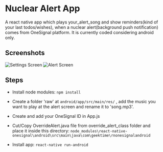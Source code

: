 # Nuclear Alert App  

A react native app which plays your_alert_song and show reminders(kind of your last todos/wishes), when a nuclear alert(background push notification) comes from OneSignal platform. It is currently coded considering android only.

## Screenshots

![Settings Screen](https://i.imgur.com/B2bOcnd.jpg "Settings Screen") ![Alert Screen](https://imgur.com/Z4PfatX "Alert Screen")

## Steps

* Install node modules: `npm install`

* Create a folder 'raw' at `android/app/src/main/res/` , add the music you want to play at the alert screen and rename it to 'song.mp3'.

* Create and add your OneSignal ID in App.js

* Cut/Copy OverrideAlert.java file from override_alert_class folder and place it inside this directory: `node_modules\react-native-onesignal\android\src\main\java\com\geektime\rnonesignalandroid`

* Install app: `react-native run-android`


